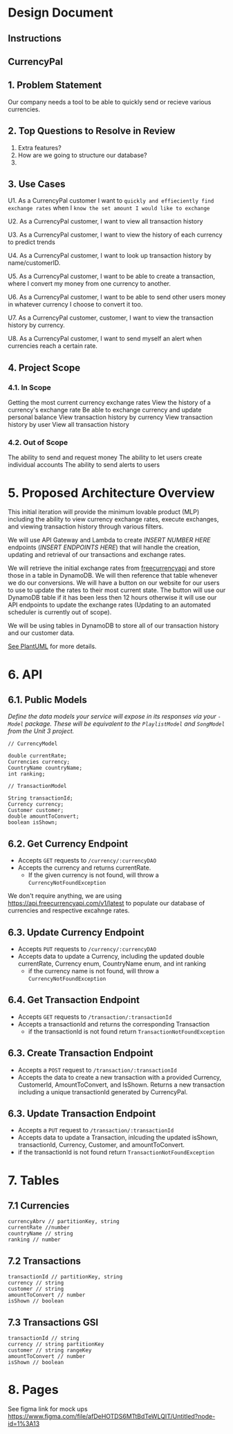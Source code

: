 # Design Document

## Instructions

## CurrencyPal

## 1. Problem Statement

Our company needs a tool to be able to quickly send or recieve various currencies.

## 2. Top Questions to Resolve in Review

1. Extra features?
2. How are we going to structure our database?
3. 

## 3. Use Cases

U1. As a CurrencyPal customer I want to `quickly and effieciently find exchange rates` when I `know the set amount I would like to exchange`

U2. As a CurrencyPal customer, I want to view all transaction history

U3. As a CurrencyPal customer, I want to view the history of each currency to predict trends

U4. As a CurrencyPal customer, I want to look up transaction history by name/customerID.

U5. As a CurrencyPal customer, I want to be able to create a transaction, where I convert my money from one currency to another.

U6. As a CurrencyPal customer, I want to be able to send other users money in whatever currency I choose to convert it too.

U7. As a CurrencyPal customer, customer, I want to view the transaction history by currency.

U8. As a CurrencyPal customer, I want to send myself an alert when currencies reach a certain rate.

## 4. Project Scope


### 4.1. In Scope

Getting the most current currency exchange rates
View the history of a currency's exchange rate
Be able to exchange currency and update personal balance
View transaction history by currency
View transaction history by user
View all transaction history

### 4.2. Out of Scope

The ability to send and request money
The ability to let users create individual accounts
The ability to send alerts to users

# 5. Proposed Architecture Overview
This initial iteration will provide the minimum lovable product (MLP) including the ability to view currency exchange rates, execute exchanges, and viewing transaction history through various filters.

We will use API Gateway and Lambda to create *INSERT NUMBER HERE* endpoints (*INSERT ENDPOINTS HERE*) that will handle the creation, updating and retrieval of our transactions and exchange rates.

We will retrieve the initial exchange rates from [freecurrencyapi](https://freecurrencyapi.com/) and store those in a table in DynamoDB.  We will then reference that table whenever we do our conversions.  We will have a button on our website for our users to use to update the rates to their most current state.  The button will use our DynamoDB table if it has been less then 12 hours otherwise it will use our API endpoints to update the exchange rates (Updating to an automated scheduler is currently out of scope).

We will be using tables in DynamoDB to store all of our transaction history and our customer data.

[See PlantUML](currencyConverterCD.puml) for more details.


# 6. API

## 6.1. Public Models

_Define the data models your service will expose in its responses via your *`-Model`* package. These will be equivalent to the *`PlaylistModel`* and *`SongModel`* from the Unit 3 project._
```
// CurrencyModel

double currentRate;
Currencies currency;
CountryName countryName;
int ranking;

// TransactionModel

String transactionId;
Currency currency;
Customer customer;
double amountToConvert;
boolean isShown;
```


## 6.2. Get Currency Endpoint
* Accepts `GET` requests to `/currency/:currencyDAO`
* Accepts the currency  and returns currentRate.
    * If the given currency is not found, will throw a
      `CurrencyNotFoundException`

We don't require anything, we are using https://api.freecurrencyapi.com/v1/latest to populate our database of currencies and respective excahnge rates.

## 6.3. Update Currency Endpoint
* Accepts `PUT` requests to `/currency/:currencyDAO`
* Accepts data to update a Currency, including the updated double currentRate, Currency enum, CountryName enum, and int ranking
  * if the currency name is not found, will throw a `CurrencyNotFoundException`
## 6.4. Get Transaction Endpoint
* Accepts `GET` requests to `/transaction/:transactionId`
* Accepts a transactionId and returns the corresponding Transaction
   * if the transactionId is not found return `TransactionNotFoundException`

## 6.3. Create Transaction Endpoint
* Accepts a `POST` request to `/transaction/:transactionId`
* Accepts the data to create a new transaction with a provided Currency, CustomerId, AmountToConvert, and IsShown.  Returns a new transaction including a unique transactionId generated by CurrencyPal.

## 6.3. Update Transaction Endpoint
* Accepts a `PUT` request to `/transaction/:transactionId`
* Accepts data to update a Transaction, inlcuding the updated isShown, transactionId, Currency, Customer, and amountToConvert.
*   if the transactionId is not found return `TransactionNotFoundException`


# 7. Tables

## 7.1 Currencies 
```
currencyAbrv // partitionKey, string
currentRate //number
countryName // string
ranking // number
```

## 7.2 Transactions
```
transactionId // partitionKey, string
currency // string
customer // string
amountToConvert // number
isShown // boolean
```

## 7.3 Transactions GSI
```
transactionId // string
currency // string partitionKey
customer // string rangeKey
amountToConvert // number
isShown // boolean
```
# 8. Pages

See figma link for mock ups
https://www.figma.com/file/afDeHOTDS6MTtBdTeWLQIT/Untitled?node-id=1%3A13
